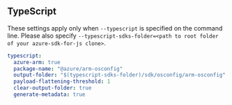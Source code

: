 ## TypeScript

These settings apply only when `--typescript` is specified on the command line.
Please also specify `--typescript-sdks-folder=<path to root folder of your azure-sdk-for-js clone>`.

``` yaml $(typescript)
typescript:
  azure-arm: true
  package-name: "@azure/arm-osconfig"
  output-folder: "$(typescript-sdks-folder)/sdk/osconfig/arm-osconfig"
  payload-flattening-threshold: 1
  clear-output-folder: true
  generate-metadata: true
```
